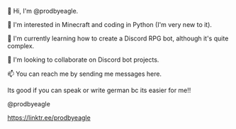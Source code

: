 👋 Hi, I'm @prodbyeagle.

👀 I'm interested in Minecraft and coding in Python (I'm very new to it).

🌱 I'm currently learning how to create a Discord RPG bot, although it's quite complex.

💞️ I'm looking to collaborate on Discord bot projects.

📫 You can reach me by sending me messages here.

Its good if you can speak or write german bc its easier for me!!

@prodbyeagle

https://linktr.ee/prodbyeagle

